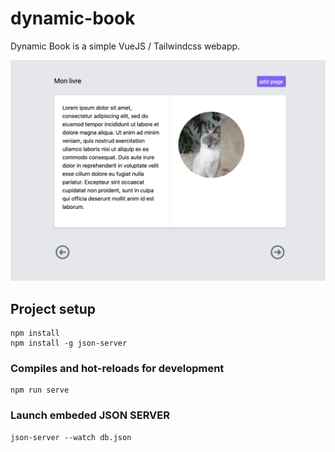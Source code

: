 # dynamic-book

Dynamic Book is a simple VueJS / Tailwindcss webapp.

![screenshot](https://raw.githubusercontent.com/mariegumb/dynamic-book/main/assets/screenshot.png)

## Project setup
```
npm install
npm install -g json-server
```

### Compiles and hot-reloads for development
```
npm run serve
```

### Launch embeded JSON SERVER
```
json-server --watch db.json
```
